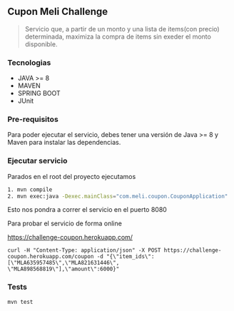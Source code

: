 ## Cupon Meli Challenge

> Servicio que, a partir de un monto y una lista de items(con precio) determinada, maximiza la compra de items sin exeder el monto disponible.

### Tecnologias

* JAVA >= 8
* MAVEN
* SPRING BOOT
* JUnit

### Pre-requisitos
Para poder ejecutar el servicio, debes tener una versión de Java >= 8 y Maven para instalar las dependencias.

### Ejecutar servicio

Parados en el root del proyecto ejecutamos

```sh
1. mvn compile
2. mvn exec:java -Dexec.mainClass="com.meli.coupon.CouponApplication"
```

Esto nos pondra a correr el servicio en el puerto 8080

Para probar el servicio de forma online

https://challenge-coupon.herokuapp.com/
```curl
curl -H "Content-Type: application/json" -X POST https://challenge-coupon.herokuapp.com/coupon -d "{\"item_ids\":[\"MLA635957485\",\"MLA821631446\", \"MLA898568819\"],\"amount\":6000}"
```
### Tests

```sh
mvn test
```

